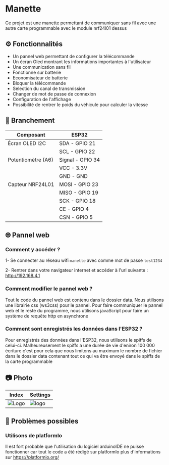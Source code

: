 # Manette
Ce projet est une manette permettant de communiquer sans fil avec une autre carte programmable avec le module nrf24l01 dessus

## ⚙️ Fonctionnalités
- Un pannel web permettant de configurer la télécommande
- Un écran Oled montrant les informations importantes à l'utilisateur
- Une communication sans fil
- Fonctionne sur batterie
- Economisateur de batterie
- Bloquer la télécommande
- Selection du canal de transmission
- Changer de mot de passe de connexion
- Configuration de l'affichage
- Possibilité de rentrer le poids du véhicule pour calculer la vitesse

## 🔌 Branchement
| Composant          | ESP32           | 
|--------------------|-----------------|
| Écran OLED I2C     | SDA - GPIO 21   |
|                    | SCL - GPIO 22   |
| Potentiomètre (A6) | Signal - GPIO 34|
|                    | VCC - 3.3V      |
|                    | GND - GND       |
| Capteur NRF24L01   | MOSI - GPIO 23  |
|                    | MISO - GPIO 19  |
|                    | SCK - GPIO 18   |
|                    | CE - GPIO 4     |
|                    | CSN - GPIO 5    |

## 🌐 Pannel web
### Comment y accéder ?
1- Se connecter au réseau wifi `manette` avec comme mot de passe `test1234`

2- Rentrer dans votre navigateur internet et accéder à l'url suivante : http://192.168.4.1

### Comment modifier le pannel web ?
Tout le code du pannel web est contenu dans le dossier data. Nous utilisons une librairie css (ws3css) pour le pannel. Pour faire communiquer le pannel web et le reste du programme, nous utilisons javaScript pour faire un système de requête http en asynchrone

### Comment sont enregistrés les données dans l'ESP32 ?
Pour enregistrés des données dans l'ESP32, nous utilisons le spiffs de celui-ci. Malheureusement le spiffs a une durée de vie d'eniron 100 000 écriture c'est pour cela que nous limitons au maximum le nombre de fichier dans le dossier data contenant tout ce qui va être envoyé dans le spiffs de la carte programmable

## 📷 Photo
|       Index        | Settings      | 
|--------------------|-----------------|
| ![Logo](https://i.imgur.com/7GDHCyP_d.webp?maxwidth=760&fidelity=grand) | ![logo](https://i.imgur.com/79rw7su.png)

## 🤔 Problèmes possibles 
### Utilisons de platformIo
Il est fort probable que l'utilisation du logiciel arduinoIDE ne puisse fonctionner car tout le code a été rédigé sur platformIo plus d'informations sur https://platformio.org/
